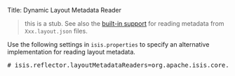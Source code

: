 Title: Dynamic Layout Metadata Reader

> this is a stub.  See also the [built-in support](../components/viewers/wicket/dynamic-layouts.html) for reading metadata from `Xxx.layout.json` files.

Use the following settings in `isis.properties` to specify an alternative implementation for reading layout metadata.

<pre>
# isis.reflector.layoutMetadataReaders=org.apache.isis.core.metamodel.layoutmetadata.json.LayoutMetadataReaderFromJson
</pre>
